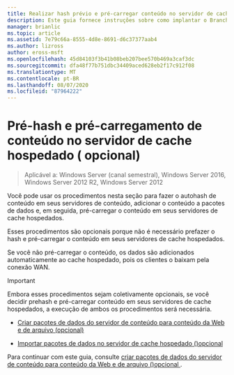 ```yaml
---
title: Realizar hash prévio e pré-carregar conteúdo no servidor de cache hospedado (opcional)
description: Este guia fornece instruções sobre como implantar o BranchCache no modo de cache hospedado em computadores que executam o Windows Server 2016 e o Windows 10
manager: brianlic
ms.topic: article
ms.assetid: 7e79c66a-8555-4d8e-8691-d6c37377aab4
ms.author: lizross
author: eross-msft
ms.openlocfilehash: 45d84103f3b41b08beb207bee570b469a3caf3dc
ms.sourcegitcommit: dfa48f77b751dbc34409aced628eb2f17c912f08
ms.translationtype: MT
ms.contentlocale: pt-BR
ms.lasthandoff: 08/07/2020
ms.locfileid: "87964222"
---
```

# <a name="prehash-and-preload-content-on-the-hosted-cache-server-optional"></a>Pré-hash e pré-carregamento de conteúdo no servidor de cache hospedado \( opcional\)

>Aplicável a: Windows Server (canal semestral), Windows Server 2016, Windows Server 2012 R2, Windows Server 2012

Você pode usar os procedimentos nesta seção para fazer o autohash de conteúdo em seus servidores de conteúdo, adicionar o conteúdo a pacotes de dados e, em seguida, pré-carregar o conteúdo em seus servidores de cache hospedados.

Esses procedimentos são opcionais porque não é necessário prefazer o hash e pré-carregar o conteúdo em seus servidores de cache hospedados.

Se você não pré-carregar o conteúdo, os dados são adicionados automaticamente ao cache hospedado, pois os clientes o baixam pela conexão WAN.

>[!IMPORTANT]
>Embora esses procedimentos sejam coletivamente opcionais, se você decidir prehash e pré-carregar conteúdo em seus servidores de cache hospedados, a execução de ambos os procedimentos será necessária.

- [Criar pacotes de dados do servidor de conteúdo para conteúdo da Web e de arquivo &#40;opcional&#41;](8-Bc-Data-Packages.md)

- [Importar pacotes de dados no servidor de cache hospedado &#40;&#41;opcional](9-Bc-Import-Data.md)

Para continuar com este guia, consulte [criar pacotes de dados do servidor de conteúdo para conteúdo da Web e de arquivo &#40;&#41;opcional ](8-Bc-Data-Packages.md).